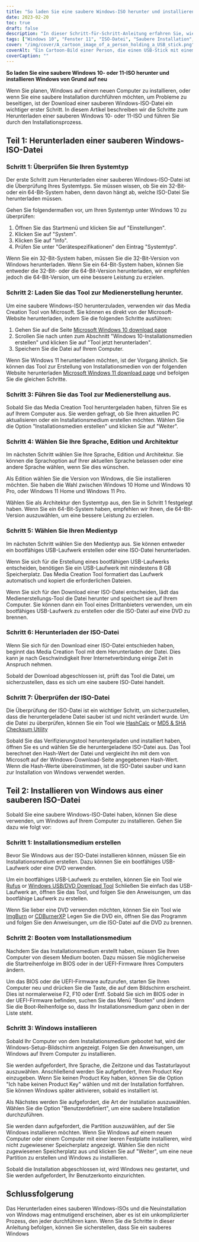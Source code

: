 ```yaml
---
title: "So laden Sie eine saubere Windows-ISO herunter und installieren sie von Grund auf neu"
date: 2023-02-20
toc: true
draft: false
description: "In dieser Schritt-für-Schritt-Anleitung erfahren Sie, wie Sie eine saubere Windows-ISO-Datei herunterladen und Windows von Grund auf installieren."
tags: ["Windows 10", "Fenster 11", "ISO-Datei", "Saubere Installation", "Werkzeug zur Medienerstellung", "Bootfähiger USB", "Installationsmedien", "BIOS", "UEFI-Firmware", "Benutzerdefinierte Installation", "Produktschlüssel", "64-Bit-System", "32-Bit-System", "Rufus", "ImgBurn", "CDBurnerXP", "HashCalc", "MD5 & SHA Prüfsummen-Dienstprogramm", "Systemtyp"]
cover: "/img/cover/A_cartoon_image_of_a_person_holding_a_USB_stick.png"
coverAlt: "Ein Cartoon-Bild einer Person, die einen USB-Stick mit einem Windows-Logo und einem Häkchen in der Hand hält und vor einem Computerbildschirm mit einem Windows-Logo steht."
coverCaption: ""
---
```


**So laden Sie eine saubere Windows 10- oder 11-ISO herunter und installieren Windows von Grund auf neu**

Wenn Sie planen, Windows auf einem neuen Computer zu installieren, oder wenn Sie eine saubere Installation durchführen möchten, um Probleme zu beseitigen, ist der Download einer sauberen Windows-ISO-Datei ein wichtiger erster Schritt. In diesem Artikel beschreiben wir die Schritte zum Herunterladen einer sauberen Windows 10- oder 11-ISO und führen Sie durch den Installationsprozess.

## Teil 1: Herunterladen einer sauberen Windows-ISO-Datei

### Schritt 1: Überprüfen Sie Ihren Systemtyp

Der erste Schritt zum Herunterladen einer sauberen Windows-ISO-Datei ist die Überprüfung Ihres Systemtyps. Sie müssen wissen, ob Sie ein 32-Bit- oder ein 64-Bit-System haben, denn davon hängt ab, welche ISO-Datei Sie herunterladen müssen.

Gehen Sie folgendermaßen vor, um Ihren Systemtyp unter Windows 10 zu überprüfen:

1. Öffnen Sie das Startmenü und klicken Sie auf "Einstellungen".
2. Klicken Sie auf "System".
3. Klicken Sie auf "Info".
4. Prüfen Sie unter "Gerätespezifikationen" den Eintrag "Systemtyp".

Wenn Sie ein 32-Bit-System haben, müssen Sie die 32-Bit-Version von Windows herunterladen. Wenn Sie ein 64-Bit-System haben, können Sie entweder die 32-Bit- oder die 64-Bit-Version herunterladen, wir empfehlen jedoch die 64-Bit-Version, um eine bessere Leistung zu erzielen.

### Schritt 2: Laden Sie das Tool zur Medienerstellung herunter.

Um eine saubere Windows-ISO herunterzuladen, verwenden wir das Media Creation Tool von Microsoft. Sie können es direkt von der Microsoft-Website herunterladen, indem Sie die folgenden Schritte ausführen:

1. Gehen Sie auf die Seite [Microsoft Windows 10 download page](https://www.microsoft.com/en-us/software-download/windows10)
2. Scrollen Sie nach unten zum Abschnitt "Windows 10-Installationsmedien erstellen" und klicken Sie auf "Tool jetzt herunterladen".
3. Speichern Sie die Datei auf Ihrem Computer.

Wenn Sie Windows 11 herunterladen möchten, ist der Vorgang ähnlich. Sie können das Tool zur Erstellung von Installationsmedien von der folgenden Website herunterladen [Microsoft Windows 11 download page](https://www.microsoft.com/en-us/software-download/windows11) und befolgen Sie die gleichen Schritte.

### Schritt 3: Führen Sie das Tool zur Medienerstellung aus.

Sobald Sie das Media Creation Tool heruntergeladen haben, führen Sie es auf Ihrem Computer aus. Sie werden gefragt, ob Sie Ihren aktuellen PC aktualisieren oder ein Installationsmedium erstellen möchten. Wählen Sie die Option "Installationsmedien erstellen" und klicken Sie auf "Weiter".

### Schritt 4: Wählen Sie Ihre Sprache, Edition und Architektur

Im nächsten Schritt wählen Sie Ihre Sprache, Edition und Architektur. Sie können die Sprachoption auf Ihrer aktuellen Sprache belassen oder eine andere Sprache wählen, wenn Sie dies wünschen.

Als Edition wählen Sie die Version von Windows, die Sie installieren möchten. Sie haben die Wahl zwischen Windows 10 Home und Windows 10 Pro, oder Windows 11 Home und Windows 11 Pro.

Wählen Sie als Architektur den Systemtyp aus, den Sie in Schritt 1 festgelegt haben. Wenn Sie ein 64-Bit-System haben, empfehlen wir Ihnen, die 64-Bit-Version auszuwählen, um eine bessere Leistung zu erzielen.

### Schritt 5: Wählen Sie Ihren Medientyp

Im nächsten Schritt wählen Sie den Medientyp aus. Sie können entweder ein bootfähiges USB-Laufwerk erstellen oder eine ISO-Datei herunterladen.

Wenn Sie sich für die Erstellung eines bootfähigen USB-Laufwerks entscheiden, benötigen Sie ein USB-Laufwerk mit mindestens 8 GB Speicherplatz. Das Media Creation Tool formatiert das Laufwerk automatisch und kopiert die erforderlichen Dateien.

Wenn Sie sich für den Download einer ISO-Datei entscheiden, lädt das Medienerstellungs-Tool die Datei herunter und speichert sie auf Ihrem Computer. Sie können dann ein Tool eines Drittanbieters verwenden, um ein bootfähiges USB-Laufwerk zu erstellen oder die ISO-Datei auf eine DVD zu brennen.

### Schritt 6: Herunterladen der ISO-Datei

Wenn Sie sich für den Download einer ISO-Datei entschieden haben, beginnt das Media Creation Tool mit dem Herunterladen der Datei. Dies kann je nach Geschwindigkeit Ihrer Internetverbindung einige Zeit in Anspruch nehmen.

Sobald der Download abgeschlossen ist, prüft das Tool die Datei, um sicherzustellen, dass es sich um eine saubere ISO-Datei handelt.

### Schritt 7: Überprüfen der ISO-Datei

Die Überprüfung der ISO-Datei ist ein wichtiger Schritt, um sicherzustellen, dass die heruntergeladene Datei sauber ist und nicht verändert wurde. Um die Datei zu überprüfen, können Sie ein Tool wie [HashCalc](https://www.slavasoft.com/hashcalc/) or [MD5 & SHA Checksum Utility](https://raylin.wordpress.com/downloads/md5-sha-1-checksum-utility/)

Sobald Sie das Verifizierungstool heruntergeladen und installiert haben, öffnen Sie es und wählen Sie die heruntergeladene ISO-Datei aus. Das Tool berechnet den Hash-Wert der Datei und vergleicht ihn mit dem von Microsoft auf der Windows-Download-Seite angegebenen Hash-Wert. Wenn die Hash-Werte übereinstimmen, ist die ISO-Datei sauber und kann zur Installation von Windows verwendet werden.

## Teil 2: Installieren von Windows aus einer sauberen ISO-Datei

Sobald Sie eine saubere Windows-ISO-Datei haben, können Sie diese verwenden, um Windows auf Ihrem Computer zu installieren. Gehen Sie dazu wie folgt vor:

### Schritt 1: Installationsmedium erstellen

Bevor Sie Windows aus der ISO-Datei installieren können, müssen Sie ein Installationsmedium erstellen. Dazu können Sie ein bootfähiges USB-Laufwerk oder eine DVD verwenden.

Um ein bootfähiges USB-Laufwerk zu erstellen, können Sie ein Tool wie [Rufus](https://rufus.ie/) or [Windows USB/DVD Download Tool](https://www.microsoft.com/en-us/download/windows-usb-dvd-download-tool) Schließen Sie einfach das USB-Laufwerk an, öffnen Sie das Tool, und folgen Sie den Anweisungen, um das bootfähige Laufwerk zu erstellen.

Wenn Sie lieber eine DVD verwenden möchten, können Sie ein Tool wie [ImgBurn](https://www.imgburn.com/) or [CDBurnerXP](https://cdburnerxp.se/en/home) Legen Sie die DVD ein, öffnen Sie das Programm und folgen Sie den Anweisungen, um die ISO-Datei auf die DVD zu brennen.

### Schritt 2: Booten vom Installationsmedium

Nachdem Sie das Installationsmedium erstellt haben, müssen Sie Ihren Computer von diesem Medium booten. Dazu müssen Sie möglicherweise die Startreihenfolge im BIOS oder in der UEFI-Firmware Ihres Computers ändern.

Um das BIOS oder die UEFI-Firmware aufzurufen, starten Sie Ihren Computer neu und drücken Sie die Taste, die auf dem Bildschirm erscheint. Dies ist normalerweise F2, F10 oder Entf. Sobald Sie sich im BIOS oder in der UEFI-Firmware befinden, suchen Sie das Menü "Booten" und ändern Sie die Boot-Reihenfolge so, dass Ihr Installationsmedium ganz oben in der Liste steht.

### Schritt 3: Windows installieren

Sobald Ihr Computer von dem Installationsmedium gebootet hat, wird der Windows-Setup-Bildschirm angezeigt. Folgen Sie den Anweisungen, um Windows auf Ihrem Computer zu installieren.

Sie werden aufgefordert, Ihre Sprache, die Zeitzone und das Tastaturlayout auszuwählen. Anschließend werden Sie aufgefordert, Ihren Product Key einzugeben. Wenn Sie keinen Product Key haben, können Sie die Option "Ich habe keinen Product Key" wählen und mit der Installation fortfahren. Sie können Windows später aktivieren, sobald es installiert ist.

Als Nächstes werden Sie aufgefordert, die Art der Installation auszuwählen. Wählen Sie die Option "Benutzerdefiniert", um eine saubere Installation durchzuführen.

Sie werden dann aufgefordert, die Partition auszuwählen, auf der Sie Windows installieren möchten. Wenn Sie Windows auf einem neuen Computer oder einem Computer mit einer leeren Festplatte installieren, wird nicht zugewiesener Speicherplatz angezeigt. Wählen Sie den nicht zugewiesenen Speicherplatz aus und klicken Sie auf "Weiter", um eine neue Partition zu erstellen und Windows zu installieren.

Sobald die Installation abgeschlossen ist, wird Windows neu gestartet, und Sie werden aufgefordert, Ihr Benutzerkonto einzurichten.

## Schlussfolgerung

Das Herunterladen eines sauberen Windows-ISOs und die Neuinstallation von Windows mag entmutigend erscheinen, aber es ist ein unkomplizierter Prozess, den jeder durchführen kann. Wenn Sie die Schritte in dieser Anleitung befolgen, können Sie sicherstellen, dass Sie ein sauberes Windows

